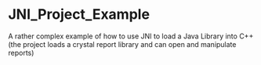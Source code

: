# JNI_Project_Example
A rather complex example of how to use JNI to load a Java Library into C++ (the project loads a crystal report library and can open and manipulate reports)
